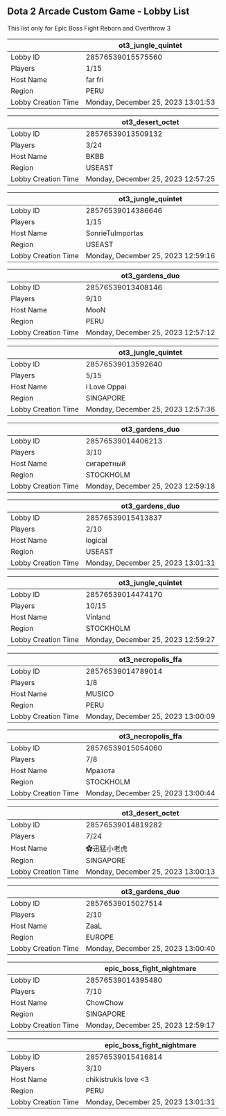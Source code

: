 ## Dota 2 Arcade Custom Game - Lobby List

This list only for Epic Boss Fight Reborn and Overthrow 3

|  | ot3_jungle_quintet |
| ------ | ------ |
| Lobby ID | 28576539015575560 |
| Players | 1/15 |
| Host Name | far fri |
| Region | PERU |
| Lobby Creation Time | Monday, December 25, 2023 13:01:53 |


|  | ot3_desert_octet |
| ------ | ------ |
| Lobby ID | 28576539013509132 |
| Players | 3/24 |
| Host Name | BKBB |
| Region | USEAST |
| Lobby Creation Time | Monday, December 25, 2023 12:57:25 |


|  | ot3_jungle_quintet |
| ------ | ------ |
| Lobby ID | 28576539014386646 |
| Players | 1/15 |
| Host Name | SonrieTuImportas |
| Region | USEAST |
| Lobby Creation Time | Monday, December 25, 2023 12:59:16 |


|  | ot3_gardens_duo |
| ------ | ------ |
| Lobby ID | 28576539013408146 |
| Players | 9/10 |
| Host Name | MooN |
| Region | PERU |
| Lobby Creation Time | Monday, December 25, 2023 12:57:12 |


|  | ot3_jungle_quintet |
| ------ | ------ |
| Lobby ID | 28576539013592640 |
| Players | 5/15 |
| Host Name | i Love Oppai |
| Region | SINGAPORE |
| Lobby Creation Time | Monday, December 25, 2023 12:57:36 |


|  | ot3_gardens_duo |
| ------ | ------ |
| Lobby ID | 28576539014406213 |
| Players | 3/10 |
| Host Name | сигаретный |
| Region | STOCKHOLM |
| Lobby Creation Time | Monday, December 25, 2023 12:59:18 |


|  | ot3_gardens_duo |
| ------ | ------ |
| Lobby ID | 28576539015413837 |
| Players | 2/10 |
| Host Name | logical |
| Region | USEAST |
| Lobby Creation Time | Monday, December 25, 2023 13:01:31 |


|  | ot3_jungle_quintet |
| ------ | ------ |
| Lobby ID | 28576539014474170 |
| Players | 10/15 |
| Host Name | Vinland |
| Region | STOCKHOLM |
| Lobby Creation Time | Monday, December 25, 2023 12:59:27 |


|  | ot3_necropolis_ffa |
| ------ | ------ |
| Lobby ID | 28576539014789014 |
| Players | 1/8 |
| Host Name | MUSICO |
| Region | PERU |
| Lobby Creation Time | Monday, December 25, 2023 13:00:09 |


|  | ot3_necropolis_ffa |
| ------ | ------ |
| Lobby ID | 28576539015054060 |
| Players | 7/8 |
| Host Name | Мразота |
| Region | STOCKHOLM |
| Lobby Creation Time | Monday, December 25, 2023 13:00:44 |


|  | ot3_desert_octet |
| ------ | ------ |
| Lobby ID | 28576539014819282 |
| Players | 7/24 |
| Host Name | ✿迅猛小老虎 |
| Region | SINGAPORE |
| Lobby Creation Time | Monday, December 25, 2023 13:00:13 |


|  | ot3_gardens_duo |
| ------ | ------ |
| Lobby ID | 28576539015027514 |
| Players | 2/10 |
| Host Name | ZaaL |
| Region | EUROPE |
| Lobby Creation Time | Monday, December 25, 2023 13:00:40 |


|  | epic_boss_fight_nightmare |
| ------ | ------ |
| Lobby ID | 28576539014395480 |
| Players | 7/10 |
| Host Name | ChowChow |
| Region | SINGAPORE |
| Lobby Creation Time | Monday, December 25, 2023 12:59:17 |


|  | epic_boss_fight_nightmare |
| ------ | ------ |
| Lobby ID | 28576539015416814 |
| Players | 3/10 |
| Host Name | chikistrukis love <3 |
| Region | PERU |
| Lobby Creation Time | Monday, December 25, 2023 13:01:31 |


